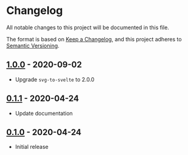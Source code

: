 # Changelog

All notable changes to this project will be documented in this file.

The format is based on [Keep a Changelog](https://keepachangelog.com/en/1.0.0/),
and this project adheres to [Semantic Versioning](https://semver.org/spec/v2.0.0.html).

## [1.0.0](https://github.com/metonym/svelte-spectrum-icons/releases/tag/v1.0.0) - 2020-09-02

- Upgrade `svg-to-svelte` to 2.0.0

## [0.1.1](https://github.com/metonym/svelte-spectrum-icons/releases/tag/v0.1.1) - 2020-04-24

- Update documentation

## [0.1.0](https://github.com/metonym/svelte-spectrum-icons/releases/tag/v0.1.0) - 2020-04-24

- Initial release

